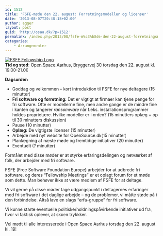 ```yaml
---
id: 1512
title: 'FSFE-møde den 22. august: Forretningsmodeller og licenser'
date: '2013-08-07T20:48:18+02:00'
author: agger
layout: post
guid: 'http://osaa.dk/?p=1512'
permalink: /index.php/2013/08/fsfe-m%c3%b8de-den-22-august-forretningsmodeller-og-licenser/
categories:
    - Arrangementer
---
```


[ ![FSFE Fellowship Logo](http://www.gianfrancopellegrino.com/blog/wp-content/uploads/2011/02/logo.png) ](http://wiki.fsfe.org)  
**Tid og sted:** [Open Space Aarhus](https://www.osaa.dk/), [Bryggervej 30](http://findvej.dk/Bryggervej30,8240) torsdag den 22. august kl. 19.00-21.00

**Dagsorden**

- Goddag og velkommen – kort introduktion til FSFE for nye deltagere (15 minutter)
- **Fri software og forretning:** Det er vigtigt at firmaer kan tjene penge for fri software. Ofte er modellerne fine, men andre gange er de mindre fine i kanten og tangerer *ransomware* når f.eks. installationsprogrammer holdes proprietære. Hvilke modeller er i orden? (15 minutters oplæg + op til 30 minutters diskussion)
- Pause (10 minutter)
- **Oplæg:** De vigtigste licenser (15 minutter)
- Arbejde med nyt website for OpenSource.dk(15 minutter)
- Planlægning af næste møde og fremtidige initiativer (20 minutter)
- Eventuelt (? minutter)

Formålet med disse møder er at styrke erfaringsdelingen og netværket af folk, der arbejder med fri software.

FSFE (Free Software Foundation Europe) arbejder for at udbrede fri software, og deres “Fellowship Meetings” er et oplagt forum for et møde som dette. Man behøver ikke at være medlem af FSFE for at deltage.

Vi vil gerne på disse møder tage udgangspunkt i deltagernes erfaringer med fri software i det daglige arbejde – og de problemer, vi måtte støde på i den forbindelse. Altså lave en slags “erfa-gruppe” for fri software.

Vi kunne starte eventuelle politiske/holdningspåvirkende initiativer ud fra, hvor vi faktisk oplever, at skoen trykkker.

Vel mødt til alle interesserede i Open Space Aarhus torsdag den 22. august kl. 19!